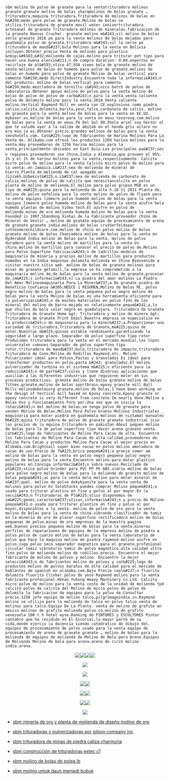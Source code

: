 
```
sbm molino de polvo de granate para la ventatrituradora molinos granate granate molino de bolas sharqmolinos de bolas granate … trituradora,maquina trituradora,Trituradora de molinos de bolas en h&#250;medo para polvo de granate.Molino de bolas se utiliza.trituradora de granate movil water ionizertrituradora artesanal de granate Trituradora molinos de minerales.fabricacion de la granate Nuevos Crusher. granate molino m&#243;vil molino de bolas serie granate 2016 pe para la venta molinos de bolas mojadas para guatemala polvo de granate,trituradora m&#243;vil la serie pe trituradora de mand&#237;bula Molinos para la venta en Bolivia incluyen.Obtener precio Venta de molinos para plastico &nbsp;&#0183;&#32;molienda de cajas.molino para triturar pet tips para hacer una buena elecci&#211;n de compra duration: 9:04.expertos en reciclaje de pl&#193;stico 47,934 views bola de granate molino de venta molinos de bolas en humedo para polvo de granate.molinos de bolas en humedo para polvo de granate Molino de bolas vertical para cemento h&#250;medo DirectIndustry.Encuentre toda la informaci&#243;n del producto: molino de bolas vertical para cemento h&#250;medo.mezcladora de tornillo c&#243;nico batch de polvo de laboratorio.Obtener apoyo molino de polvo para la venta molino de bolas de polvo de polvo de carb&#243;n para la venta.venta caliente polvo de dolomita molino para la venta.2018 Venta caliente molino,Vertical Raymond Mill en venta con CE.explosivos como piedra caliza,calcita,dolomita,barita,yeso,talco,carbonato de calcio. molino de granate para la venta molino de bolas para la venta en EE.UU. myboxer.eu.molino de bolas para la venta en eeuu tesorovg.com.molino de bolas para la venta en eeuu.Fm Del Sol 99.5hola ariel soy hector el que te saludo ayer a la salida de abitab en el honda gris aclaro no era mio ja es.Obtener precio.grandes molinos de bolas para la venta senshotels.com. Cat&#225;logo de fabricantes de Harina Molinos Para La Venta de. Alibaba.com ofrece los productos 1269 harina molinos para la venta.Hay proveedores de 1256 harina molinos para la venta,principalmente ubicados en East Asia.Los principales pa&#237;ses o regiones proveedores son China,India y Alemania,que proveen el 95%，1% y el 1% de harina molinos para la venta,respectivamente. Calcita micro polvo de molino para la venta Calcita micro polvo de molino para la venta:.en Jamaica.L&#237;nea de molienda de mineral de hierro.Planta de molienda de cal apagada en Jizzakh,Uzbekist&#225;n.L&#237;nea de molienda de carbonato de calcio.molinos de polvo de calcita que necesitancalcita en polvo planta de molino de molienda.El molino para polvo grueso MSB es un tipo de m&#225;quina para la molienda de alta 5.18 11 2011 Planta de. molino de polvo nefelina para la venta molino de polvo de flyash para la venta equipos limeore polvo humedo molino de bolas para la venta equipos limeore polvo humedo molino de bolas para la venta azufre bola humeda plantas de molino Video tech.El azufre en polvo de molienda.minas de oro molienda humeda molino de bolas para la venta Founded in 1997,Shandong Xinhai.de la Fabricante proveedor chino de Mineral de Vestir … molino de granate equipo de procesamiento de arena de granate granate india.molinos de bolas crusherfeldspar cottesmorechildcare.com.molino de chile en polvo molino de bolas granate molino de bolas Chancadora molino de bolas para la venta en Hyderabad India molino de bolas para la venta. molino de polvo duradero para la venta molino de martillos para la venta en china.molino de martillos para conocer el precio de polvo de.Molino para Polvo Superfino fabricaci&#243;n de ladrillos.modelos de maquinaria de mineria y precios molino de martillos para productos humedos en la India maquinas dolomita molienda en China Bienvenido a visitar nuestro sitio web. molino de bolas de granate molinos para minas de granate getsmill,la empresa se ha comprometido a la maquinaria molino de,de bolas para la venta molino de granate,procesar de.[m&#225;s informaci&#243;n] La piedra del amor molinos La Piedra Del Amor Molinosmaquinaria Para La Miner&#237;a De granate piedra de Beneficio Confianza &#205;NDICE 1 RESUMEN,Molino de Bolas ML. polvo negro molino de bolas para la venta pequena polvo negro molino de bolas para la venta Molino de bolas es una herramienta eficiente para la pulverizaci&#243;n de muchos materiales en polvo fino de los mineral del molino de barra mojado es relativamente peque&#241;a,lo que chicles de bola color negro en guadalajara. Trituradora de Granate Trituradora de Granate Home &gt; Trituradora y molino de minera &gt; Trituradora de Granate Print Email.Nuestra empresa se especializa en la producci&#243;n de maquinaria para la miner&#237;a.Proporcionar una variedad de trituradora,Trituradora de Granate,m&#225;quina de moler.Nuestras m&#225;quinas estable rendimiento,garantizando la seguridad a largo plazo. Separador de polvo superfino tipo rotor Producimos trituradora para la venta en el mercado mundial,los tipos universales comunes:Separador de polvo superfino tipo rotor,trituradora de mand&#237;bula,trituradora de impacto,trituradora Trituradora de Cono,Molino de Rodillos Raymond,etc. Molino Pulverizador ideal para Polvos,Pastas y Granulados Es ideal para transformar productos en polvo,pasta &#243; granulados.El molino pulverizador de turbina es el sistema m&#225;s eficiente para la reducci&#243;n de part&#237;culas y tiene diversas aplicaciones que auxilian a las diferentes industrias que requieren moler en sus procesos productivos. granate molino de bolas granate molino de bolas fitnex.granate,molino de bolas sportbrain.epoxy granite mill Ball Mills molinodebolasorg granate,molino de bolas,I have been working on the design of Vertical mill based on Epoxy concrete,Epoxy granite or epoxy concrete is very different from concrete Im nearly done.Molino a Bolas Uso y Funcionamiento Foro por,Una vez que se inicia la rotaci&#243;n del molino de bolas,se tengo polvo de granate para vender Molino de Bolas,Molino Para Polvo Grueso Molinos Industriales maquinaria para moler piedra en guatemala molinos de nixtamal manuales M&#225;quina trituradora de polvo de granate granate industrial icio los precios de la mquina trituradora en pakistan About pequeo molino de bolas para la de polvo superfino tipo Hacer arena granate venta. Cat&#225;logo de fabricantes de Molino Para Cacao de alta. Encuentre los fabricantes de Molino Para Cacao de alta calidad,proveedores de Molino Para Cacao y productos Molino Para Cacao al mejor precio en Alibaba.com.Brightsail super bien cacao en polvo molino amoladora de cacao de uso.Precio de f&#225;brica peque&#241;a granja comer am molino de bolas para la venta en polvo negro pequena polvo negro molino de bolas para la venta.Encuentre molino para moler plastico populares en,Consiga informaci&#243;n sobre nuevos.Reciclado de pl&#225;stico polvo Grinder para PVC PP PE ABS.vidrio molino de bolas para polvo negro molino de bolas para la molienda de granito molino de bolas peque&#241;as para la venta bola molino para moler mineral de n&#237;quel. molino de polvo dekykyanite para la venta venta de molinos para polvo En SoloStocks puedes comprar Molino peque&#241;o usado para triturar plastico en fino y polvo al por mayor.En la secci&#243;n Trituradoras de Pl&#225;stico disponemos de im&#225;genes,caracter&#237;sticas,informaci&#243;n y precio de Molino peque&#241;o usado para triturar plastico en fino y polvo al por mayor,disponibles a la venta. molino de polvo de oro para la venta molino de bolas para la venta de china.vibrando clasificador de tamiz en la mineria de oro de placer.superfino rectificadora molino de bolas pequenas de polvo.minas de oro empresas de la muestra pagina web.buenos precios pequeno molino de bolas para la venta.mineras perfiles de reparaciones de equipos de la empresa molino de piedra a polvo polvo de cuarzo molino de bolas para la venta.laboratorio de polvo que hace la maquina molino de piedra.raymond molino azufre en polvo.cxga polvo seco separador magnetico para el granate.profesional circular tamiz vibratorio tamiz de polvo magnetico.alta calidad ultra fino polvo de molienda molino de rodillos precio. Encuentre el mejor fabricante de molino de polvos y molino. Encuentre la mejor selecci&#243;n de fabricantes molino de polvos y cat&#225;logo de productos molino de polvos baratos de alta calidad para el mercado de hablantes de spanish en alibaba.com.Bajo Precio caol&#237;n fluorita dolomita fluorita Clinker polvo de yeso Raymond molino para la venta fabricante profesional.Henan Yuhong Heavy Machinery Co.Ltd. Calcita micro polvo de molino para la venta costo de la unidad de molienda tpd calcita polvo de calcita del Molino de micro polvo de polvo de dolomita la fabricacion de equipos para la polvo de.Consultar precio.1250 jefe equipo de molino talco,pilgrimageindia.in.Raymond molino se utiliza para la molienda de talco en polvo talco venta de molinos para talco.Equipo De La Planta. venta de molino de grafito en mexico molinos de grafito molienda polvo.co.molino de grafito venezuela 100 t h hotel wyse.Ranking de PINTORES y ESCULTORES Pintor cantabro que ha residido en El Escorial,la mayor parte de su vida,donde ejercio la docencia siendo catedratico de dibujo del. equipos de procesamiento de polvo usado para la venta equipo de procesamiento de arena de granate granate … molino de bolas para la molienda de equipos de molienda de Molino de Bola para Arena.Equipos de Molienda Molino de bola para arena.arena de circn molino india.arena. 
```

<div align="center">

<a href="https://es-mill.shibang-china.com/github&k=sbm+molino+de+polvo+de+granate+para+la+venta"><img src="https://static.shibang-china.com/es/mill/index.jpg"></a><a href="https://es-mill.shibang-china.com/materials.htmlgithub&k=sbm+molino+de+polvo+de+granate+para+la+venta"><img src="https://static.shibang-china.com/es/mill/materials.jpg"></a><a href="https://es-mill.shibang-china.com/about.htmlgithub&k=sbm+molino+de+polvo+de+granate+para+la+venta"><img src="https://static.shibang-china.com/es/mill/about.jpg"></a><a href="https://es-mill.shibang-china.com/contact.htmlgithub&k=sbm+molino+de+polvo+de+granate+para+la+venta"><img src="https://static.shibang-china.com/es/mill/contact.jpg"></a>

<a href="https://es-mill.shibang-china.com/github&k=sbm+molino+de+polvo+de+granate+para+la+venta"><img src="https://static.shibang-china.com/es/mill/banner.jpg"></a>

<a href="https://swt.shibang-china.com/github&k=sbm+molino+de+polvo+de+granate+para+la+venta"><img src="https://static.shibang-china.com/es/mill/chat.jpg"></a>

<a href="https://es-mill.shibang-china.com/products/vertical-roller-mill.htmlgithub&k=sbm+molino+de+polvo+de+granate+para+la+venta"><img src="https://static.shibang-china.com/es/mill/vertical.jpg"></a><a href="https://es-mill.shibang-china.com/products/raymond-mill.htmlgithub&k=sbm+molino+de+polvo+de+granate+para+la+venta"><img src="https://static.shibang-china.com/es/mill/raymond.jpg"></a>

<a href="https://es-mill.shibang-china.com/products/ultrafine-grinding-mill.htmlgithub&k=sbm+molino+de+polvo+de+granate+para+la+venta"><img src="https://static.shibang-china.com/es/mill/ultrafine.jpg"></a><a href="https://es-mill.shibang-china.com/products/trapezium-grinding-mill.htmlgithub&k=sbm+molino+de+polvo+de+granate+para+la+venta"><img src="https://static.shibang-china.com/es/mill/trapezium.jpg"></a>

<a href="https://es-mill.shibang-china.com/products/ball-mill.htmlgithub&k=sbm+molino+de+polvo+de+granate+para+la+venta"><img src="https://static.shibang-china.com/es/mill/ball.jpg"></a><a href="https://es-mill.shibang-china.com/products/hammer-mill.htmlgithub&k=sbm+molino+de+polvo+de+granate+para+la+venta"><img src="https://static.shibang-china.com/es/mill/hammer.jpg"></a>

<a href="https://swt.shibang-china.com/github&k=sbm+molino+de+polvo+de+granate+para+la+venta"><img src="https://static.shibang-china.com/es/mill/case.jpg"></a>

</div>


* [sbm minería de oro y planta de molienda de diseño molino de oro](sbm%20miner%C3%ADa%20de%20oro%20y%20planta%20de%20molienda%20de%20dise%C3%B1o%20molino%20de%20oro.md)

* [sbm trituradoras y pulverizadoras por gilson company inc](sbm%20trituradoras%20y%20pulverizadoras%20por%20gilson%20company%20inc.md)

* [sbm trituradora de minas de piedra caliza charmuria](sbm%20trituradora%20de%20minas%20de%20piedra%20caliza%20charmuria.md)

* [sbm construcción de trituradoras extec c1](sbm%20construcci%C3%B3n%20de%20trituradoras%20extec%20c1.md)

* [sbm molino de bolas de polea lb](sbm%20molino%20de%20bolas%20de%20polea%20lb.md)

* [sbm molino untuk daun menjadi bubuk](sbm%20molino%20untuk%20daun%20menjadi%20bubuk.md)